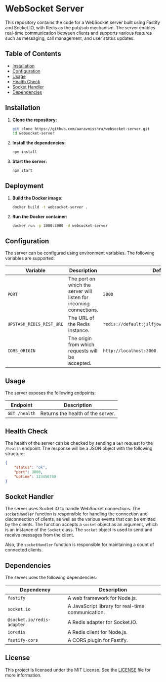 # WebSocket Server

This repository contains the code for a WebSocket server built using Fastify and Socket.IO, with Redis as the pub/sub mechanism. The server enables real-time communication between clients and supports various features such as messaging, call management, and user status updates.

## Table of Contents

-   [Installation](#installation)
-   [Configuration](#configuration)
-   [Usage](#usage)
-   [Health Check](#health-check)
-   [Socket Handler](#socket-handler)
-   [Dependencies](#dependencies)

## Installation

1. **Clone the repository:**

    ```bash
    git clone https://github.com/aaravmisshra/websocket-server.git
    cd websocket-server
    ```

2. **Install the dependencies:**

    ```bash
    npm install
    ```

3. **Start the server:**

    ```bash
    npm start
    ```

## Deployment

1. **Build the Docker image:**

    ```bash
    docker build -t websocket-server .
    ```

2. **Run the Docker container:**

    ```bash
    docker run -p 3000:3000 -d websocket-server
    ```

## Configuration

The server can be configured using environment variables. The following variables are supported:

| Variable                 | Description                                                        | Default Value                                          |
| ------------------------ | ------------------------------------------------------------------ | ------------------------------------------------------ |
| `PORT`                   | The port on which the server will listen for incoming connections. | `3000`                                                 |
| `UPSTASH_REDIS_REST_URL` | The URL of the Redis instance.                                     | `redis://default:jslfjowje9323942084.upstash.redis.io` |
| `CORS_ORIGIN`            | The origin from which requests will be accepted.                   | `http://localhost:3000`                                |

## Usage

The server exposes the following endpoints:

| Endpoint      | Description                       |
| ------------- | --------------------------------- |
| `GET /health` | Returns the health of the server. |

## Health Check

The health of the server can be checked by sending a `GET` request to the `/health` endpoint. The response will be a JSON object with the following structure:

```json
{
	"status": "ok",
	"port": 3000,
	"uptime": 123456789
}
```

## Socket Handler

The server uses Socket.IO to handle WebSocket connections. The `socketHandler` function is responsible for handling the connection and disconnection of clients, as well as the various events that can be emitted by the clients. The function accepts a `socket` object as an argument, which is an instance of the `Socket` class. The `socket` object is used to send and receive messages from the client.

Also, the `socketHandler` function is responsible for maintaining a count of connected clients.

## Dependencies

The server uses the following dependencies:

| Dependency                 | Description                                       |
| -------------------------- | ------------------------------------------------- |
| `fastify`                  | A web framework for Node.js.                      |
| `socket.io`                | A JavaScript library for real-time communication. |
| `@socket.io/redis-adapter` | A Redis adapter for Socket.IO.                    |
| `ioredis`                  | A Redis client for Node.js.                       |
| `fastify-cors`             | A CORS plugin for Fastify.                        |

## License

This project is licensed under the MIT License. See the [LICENSE](LICENSE) file for more information.
